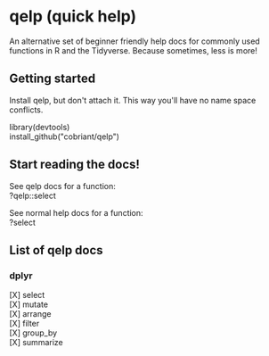 # qelp (quick help)

An alternative set of beginner friendly help docs for commonly used functions in R and the Tidyverse. Because sometimes, less is more!

## Getting started

Install qelp, but don't attach it. This way you'll have no name space conflicts.

library(devtools)  
install_github("cobriant/qelp")

## Start reading the docs!

See qelp docs for a function:  
?qelp::select

See normal help docs for a function:  
?select

## List of qelp docs

### dplyr

[X] select  
[X] mutate  
[X] arrange  
[X] filter  
[X] group_by  
[X] summarize  
